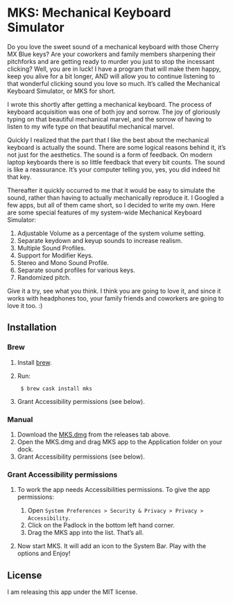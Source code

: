 # MKS: Mechanical Keyboard Simulator

Do you love the sweet sound of a mechanical keyboard with those Cherry MX Blue
keys? Are your coworkers and family members sharpening their pitchforks and are
getting ready to murder you just to stop the incessant clicking? Well, you are
in luck! I have a program that will make them happy, keep you alive for a bit
longer, AND will allow you to continue listening to that wonderful clicking
sound you love so much. It’s called the Mechanical Keyboard Simulator, or MKS
for short.

I wrote this shortly after getting a mechanical keyboard. The process of
keyboard acquisition was one of both joy and sorrow. The joy of gloriously
typing on that beautiful mechanical marvel, and the sorrow of having to listen
to my wife type on that beautiful mechanical marvel.

Quickly I realized that the part that I like the best about the mechanical
keyboard is actually the sound. There are some logical reasons behind it, it’s
not just for the aesthetics. The sound is a form of feedback. On modern laptop
keyboards there is so little feedback that every bit counts. The sound is like a
reassurance. It’s your computer telling you, yes, you did indeed hit that key.

Thereafter it quickly occurred to me that it would be easy to simulate the
sound, rather than having to actually mechanically reproduce it. I Googled a few
apps, but all of them came short, so I decided to write my own. Here are some
special features of my system-wide Mechanical Keyboard Simulator:

1. Adjustable Volume as a percentage of the system volume setting.
1. Separate keydown and keyup sounds to increase realism.
1. Multiple Sound Profiles.
1. Support for Modifier Keys.
1. Stereo and Mono Sound Profile.
1. Separate sound profiles for various keys.
1. Randomized pitch.

Give it a try, see what you think. I think you are going to love it, and since
it works with headphones too, your family friends and coworkers are going to
love it too. :)

## Installation

### Brew

1. Install [brew](https://brew.sh/).
1. Run:

        $ brew cask install mks

1. Grant Accessibility permissions (see below).

### Manual

1. Download the [MKS.dmg](https://github.com/x0054/MKS/releases/latest) from the
   releases tab above.
1. Open the MKS.dmg and drag MKS app to the Application folder on your dock.
1. Grant Accessibility permissions (see below).

### Grant Accessibility permissions

1. To work the app needs Accessibilities permissions. To give the app
   permissions:

   1. Open `System Preferences > Security & Privacy > Privacy >
   Accessibility`.
   1. Click on the Padlock in the bottom left hand corner.
   1. Drag the MKS app into the list. That’s all.

1. Now start MKS. It will add an icon to the System Bar. Play with the options
   and Enjoy!

## License

I am releasing this app under the MIT license.
